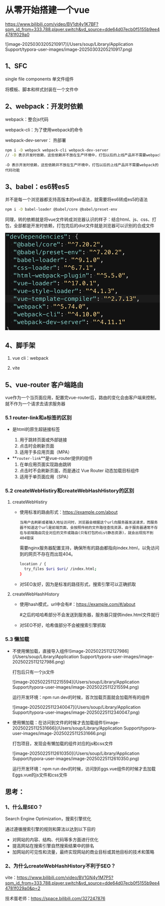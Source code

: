 

# 从零开始搭建一个vue

https://www.bilibili.com/video/BV1dt4y1K7BF?spm_id_from=333.788.player.switch&vd_source=dde64d07ecb0f5155b9ee44781f029a0

![image-20250303205210917](/Users/soup/Library/Application Support/typora-user-images/image-20250303205210917.png)

## 1、SFC

single file components 单文件组件

将模板、脚本和样式封装在一个文件中

## 2、webpack：开发时依赖

webpack：整合js代码

webpack-cli：为了使用webpack的命令

webpack-dev-server： 热部署

```bash
npm i -D webpack webpack-cli webpack-dev-server 
// -D 表示开发时依赖，这些依赖并不放在生产环境中，打包以后的上线产品并不需要webpack的代码功能
```

`-D 表示开发时依赖，这些依赖并不放在生产环境中，打包以后的上线产品并不需要webpack的代码功能`

## 3、babel：es6转es5

并不是每一个浏览器都支持高版本的es6语法，就需要将es6转成es5的语法

```bash
npm i -D babel-loader @babel/core @babel/preset-env
```

同理，转的依赖就是将vue文件转成浏览器认识的样子：结合html、js、css、打包，全部都是开发时依赖，打包完后的dist文件就是浏览器可以识别的合成文件

![image-20250225103555106](../../images/image-20250225103555106.png)

## 4、脚手架

1. vue cli：webpack

1. vite 

## 5、vue-router 客户端路由

vue作为一个当页面应用，配置完vue-router后，路由的变化会由客户端来控制，就不作为一个请求去请求服务器

### 5.1 router-link和a标签的区别

- <a/>是html的原生超链接标签
  1. 用于跳转页面或外部链接
  2. 点击时会刷新页面
  3. 适用于多应用页面（MPA）
- **`router-link`**是vue-router提供的组件
  1. 在单应用页面实现路由跳转
  2. 点击时不会刷新页面，而是通过 Vue Router 动态加载目标组件
  3. 适用于单页面应用（SPA）

### 5.2 createWebHistiry和createWebHashHistory的区别

1. createWebHistiry

   - 使用标准的路由形式：https://example.com/about

     `当用户去刷新或者输入地址访问时，浏览器会根据这个url向服务器发送请求，而服务器不知道这个url是前端页面，会按照传统的文件路径查找资源，由于服务器通常不存在与前端路由完全对应的文件或路由(只有打包的dist静态资源)，就会出现找不到404错误`

     需要nginx服务器配置支持，确保所有的路由都指向index.html，以免访问到的网页不存在而出现404。

     ```bash
     location / {
       try_files $uri $uri/ /index.html;
     }
     ```

   - 对SEO友好，因为是标准的路径形式，搜索引擎可以正确抓取

2. createWebHashHistory

   - 使用hash模式，url中会有#：https://example.com/#/about

     #之后的哈哈希部分不会发送到服务器，服务器只提供index.html文件就行

   - 对SEO不好，哈希值部分不会被搜索引擎抓取

### 5.3 懒加载

- 不使用懒加载，直接导入组件![image-20250225112127986](/Users/soup/Library/Application Support/typora-user-images/image-20250225112127986.png)

  打包后只有一个js文件

  ![image-20250225112215594](/Users/soup/Library/Application Support/typora-user-images/image-20250225112215594.png)

  运行开发环境：npm run dev的时候，首次加载页面就会加载所有的组件

  ![image-20250225112340047](/Users/soup/Library/Application Support/typora-user-images/image-20250225112340047.png)

- 使用懒加载：在访问到文件的时候才去加载组件![image-20250225112531666](/Users/soup/Library/Application Support/typora-user-images/image-20250225112531666.png)

  打包项目，发现会有懒加载的组件对应的js和css文件

  ![image-20250225112610350](/Users/soup/Library/Application Support/typora-user-images/image-20250225112610350.png)

  运行开发环境：npm run dev的时候，访问到Eggs.vue组件的时候才去加载Eggs.vue的js文件和css文件

## 思考：

### 1、什么是SEO？

Search Engine Optimization，搜索引擎优化

通过遵循搜索引擎的规则和算法以达到以下目的

- 对网站的内容、结构、代码等多方面进行优化
- 提高网站在搜索引擎自然搜索结果中的排名
- 加网站的可见性和流量，最终实现网站的商业目标或其他目标的技术和策略

### 2、为什么createWebHashHistory不利于SEO？





vite：https://www.bilibili.com/video/BV1GN4y1M7P5?spm_id_from=333.788.player.switch&vd_source=dde64d07ecb0f5155b9ee44781f029a0&p=2

技术蛋老师：https://space.bilibili.com/327247876

